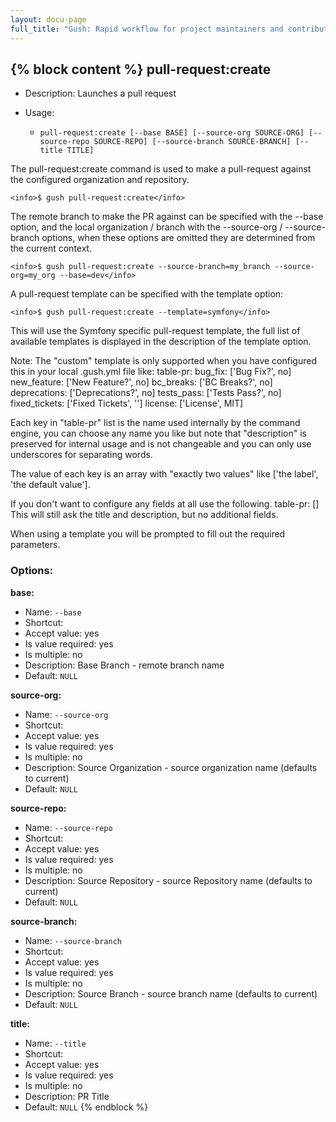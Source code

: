 ```yaml
---
layout: docu-page
full_title: "Gush: Rapid workflow for project maintainers and contributors"
---
```

{% block content %}
pull-request:create
-------------------

* Description: Launches a pull request
* Usage:

  * `pull-request:create [--base BASE] [--source-org SOURCE-ORG] [--source-repo SOURCE-REPO] [--source-branch SOURCE-BRANCH] [--title TITLE]`

The <info>pull-request:create</info> command is used to make a pull-request
against the configured organization and repository.

    <info>$ gush pull-request:create</info>

The remote branch to make the PR against can be specified with the
<comment>--base</comment> option, and the local organization / branch with the <comment>--source-org</comment> /
<comment>--source-branch</comment> options, when these options are omitted they are determined from the current
context.

    <info>$ gush pull-request:create --source-branch=my_branch --source-org=my_org --base=dev</info>

A pull-request template can be specified with the <info>template</info> option:

    <info>$ gush pull-request:create --template=symfony</info>

This will use the Symfony specific pull-request template, the full list of
available templates is displayed in the description of the <info>template</info>
option.

Note: The "custom" template is only supported when you have configured this in
your local <comment>.gush.yml</comment> file like:
<comment>
table-pr:
    bug_fix: ['Bug Fix?', no]
    new_feature: ['New Feature?', no]
    bc_breaks: ['BC Breaks?', no]
    deprecations: ['Deprecations?', no]
    tests_pass: ['Tests Pass?', no]
    fixed_tickets: ['Fixed Tickets', '']
    license: ['License', MIT]
</comment>

Each key in "table-pr" list is the name used internally by the command engine, you can choose any name
you like but note that "description" is preserved for internal usage and is not changeable
and you can only use underscores for separating words.

The value of each key is an array with "exactly two values" like ['the label', 'the default value'].

If you don't want to configure any fields at all use the following.
<comment>
table-pr: []
</comment>
<info>This will still ask the title and description, but no additional fields.</info>

When using a template you will be prompted to fill out the required parameters.


### Options:

**base:**

* Name: `--base`
* Shortcut: <none>
* Accept value: yes
* Is value required: yes
* Is multiple: no
* Description: Base Branch - remote branch name
* Default: `NULL`

**source-org:**

* Name: `--source-org`
* Shortcut: <none>
* Accept value: yes
* Is value required: yes
* Is multiple: no
* Description: Source Organization - source organization name (defaults to current)
* Default: `NULL`

**source-repo:**

* Name: `--source-repo`
* Shortcut: <none>
* Accept value: yes
* Is value required: yes
* Is multiple: no
* Description: Source Repository - source Repository name (defaults to current)
* Default: `NULL`

**source-branch:**

* Name: `--source-branch`
* Shortcut: <none>
* Accept value: yes
* Is value required: yes
* Is multiple: no
* Description: Source Branch - source branch name (defaults to current)
* Default: `NULL`

**title:**

* Name: `--title`
* Shortcut: <none>
* Accept value: yes
* Is value required: yes
* Is multiple: no
* Description: PR Title
* Default: `NULL`
{% endblock %}